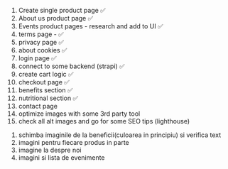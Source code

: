 1. Create single product page ✅
2. About us product page ✅
3. Events product pages - research and add to UI ✅
4. terms page - ✅
5. privacy page ✅
6. about cookies ✅
7. login page ✅
8. connect to some backend (strapi) ✅
9. create cart logic ✅
10. checkout page ✅
11. benefits section ✅
12. nutritional section ✅
13. contact page
14. optimize images with some 3rd party tool
15. check all alt images and go for some SEO tips (lighthouse)

<!-- adriana -->

1. schimba imaginile de la beneficii(culoarea in principiu) si verifica text
2. imagini pentru fiecare produs in parte
3. imagine la despre noi
4. imagini si lista de evenimente
